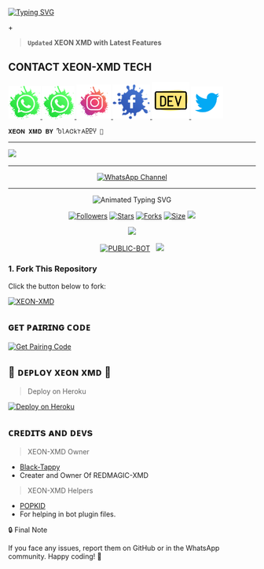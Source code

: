 <a href="https://git.io/typing-svg"><img src="https://readme-typing-svg.demolab.com?font=Black+Ops+One&size=100&pause=1000&color=FF0000&center=true&width=1000&height=200&lines=XEON-XMD" alt="Typing SVG" /></a>
  </p>
+

> **`Updated` XEON XMD with Latest Features**

## CONTACT XEON-XMD TECH
  
<a href="https://wa.me/254756360306"> <img src="https://raw.githubusercontent.com/shizothetechie/database/main/icon/WhatsApp.png" width="13%"> </a>
  <a href="https://chat.whatsapp.com/GbpVWoHH0XLHOHJsYLtbjH"> <img src="https://raw.githubusercontent.com/shizothetechie/database/main/icon/WhatsApp.png" width="13%"> </a>
  <a href="https://www.facebook.com/profile.php?id=100086056192263&name=xhp_nt__fb__action__open_use"> <img src="https://raw.githubusercontent.com/shizothetechie/database/main/icon/Instagram2.png" width="14%"> </a>
  <a href="https://www.instagram.com/bright_leizer_?igsh=Y2JmcnE1ajNjZXM=&name=xhp_nt__fb__action__open_user"> <img src="https://raw.githubusercontent.com/shizothetechie/database/main/icon/Facebook.png" width="15%"> </a><a href="https://github.com/Black-Tappy/XEON-XMD/tree/main"> <img src="https://raw.githubusercontent.com/shizothetechie/database/main/icon/devto.png" width="15%"> </a><a href="XEON "> <img src="https://raw.githubusercontent.com/shizothetechie/database/main/icon/twitter.png" width="13%"> </a>
</p>


```
𝐗𝐄𝐎𝐍 𝐗𝐌𝐃 𝐁𝐘 Ⴊl𐌀Ꮳk𐌕𐌀ႲႲჄ 🩷 
```

--- 

<a><img src='https://files.catbox.moe/mbnjxn.jpg'/></a>

---

<div align="center">
  
[![WhatsApp Channel](https://img.shields.io/badge/Join-WhatsApp%20Channel-FF00F8?style=big-square&logo=whatsapp)](https://whatsapp.com/channel/0029VasHgfG4tRrwjAUyTs10)
</div>

  ---

<p align="center">
  <img src="https://readme-typing-svg.demolab.com?font=Orbitron&weight=600&size=25&duration=4000&pause=1000&color=00F7FF&center=true&vCenter=true&width=500&lines=ULTIMATE+WHATSAPP+BOT;MULTI-DEVICE+SUPPORT;POWERED+BY+BAILEYS;FAST++SECURE++RELIABLE" alt="Animated Typing SVG" />
</p>

<div align="center">
  <a href="https://github.com/Black-Tappy/followers"><img title="Followers" src="https://img.shields.io/github/followers/Black-Tappy?color=EB5406&style=for-the-badge&logo=github&logoColor=white"></a>
  <a href="https://github.com/Black-Tappy/XEON-XMD/stargazers/"><img title="Stars" src="https://img.shields.io/github/stars/Black-Tappy/XEON-XMD?color=FFCE44&style=for-the-badge&logo=reverbnation&logoColor=white"></a>
  <a href="https://github.com/Black-Tappy/XEON-XMD/network/members"><img title="Forks" src="https://img.shields.io/github/forks/Black-Tappy/XEON-XMD?color=FF007F&style=for-the-badge&logo=git&logoColor=white"></a>
  <a href="https://github.com/Black-Tappy/XEON-XMD/"><img title="Size" src="https://img.shields.io/github/repo-size/Black-Tappy/XEON-XMD?style=for-the-badge&color=FFFF33&logo=docusign&logoColor=white"></a>
  <a href="https://github.com/Black-Tappy/XEON-XMD/graphs/commit-activity"><img height="28" src="https://img.shields.io/badge/Maintained%3F-yes-green.svg?style=for-the-badge&logo=gitpod&logoColor=white"></a>
</div>

<p align="center">
  <img src="https://komarev.com/ghpvc/?username=XEON-XTECH&label=VISITORS&style=flat-square&color=0002FF" />
</p>

<p align="center">
<a href="https://github.com/Black-Tappy/XEON-XMD"><img title="PUBLIC-BOT" src="https://img.shields.io/static/v1?label=Language&message=English&style=square&color=darkpink"></a> &nbsp;
  <img src="https://komarev.com/ghpvc/?username=XEON-XMD&label=VIEWS&style=square&color=blue" />
</p>
</p> 

### 1. Fork This Repository

Click the button below to fork:

  <a href="https://github.com/Black-Tappy/XEON-XMD/fork"><img title="XEON-XMD" src="https://img.shields.io/badge/FORK-XEON XMD-h?color=green&style=for-the-badge&logo=stackshare"></a>

## ɢᴇᴛ ᴘᴀɪʀɪɴɢ ᴄᴏᴅᴇ
  <p align="left">  
<a href='https://xeon-xtech-pair-case.onrender.com/' target="_blank"><img alt='Get Pairing Code' src='https://img.shields.io/badge/Get%20Pairing%20Code-000000?style=for-the-badge&logo=codefactor&logoColor=yellow'/></a>  
</p>  


## 👻 ᴅᴇᴘʟᴏʏ xᴇᴏɴ xᴍᴅ 👻

> Deploy on Heroku



<p align="left">  
<a href='https://dashboard.heroku.com/new?template=https://github.com/Black-Tappy/XEON-XMD/tree/main' target="_blank"><img alt='Deploy on Heroku' src='https://img.shields.io/badge/Deploy%20on-Heroku-FF004D?style=for-the-badge&logo=heroku&logoColor=white'/></a>  
</p>



## ᴄʀᴇᴅɪᴛs ᴀɴᴅ ᴅᴇᴠs
> XEON-XMD Owner 
- [Black-Tappy](https://github.com/Black-Tappy)
- Creater and Owner Of REDMAGIC-XMD 
> XEON-XMD Helpers 
- [POPKID](https://github.com/Popkiddevs)
- For helping in bot plugin files.
  



🔒 Final Note

If you face any issues, report them on GitHub or in the WhatsApp community.
Happy coding! 👻 
